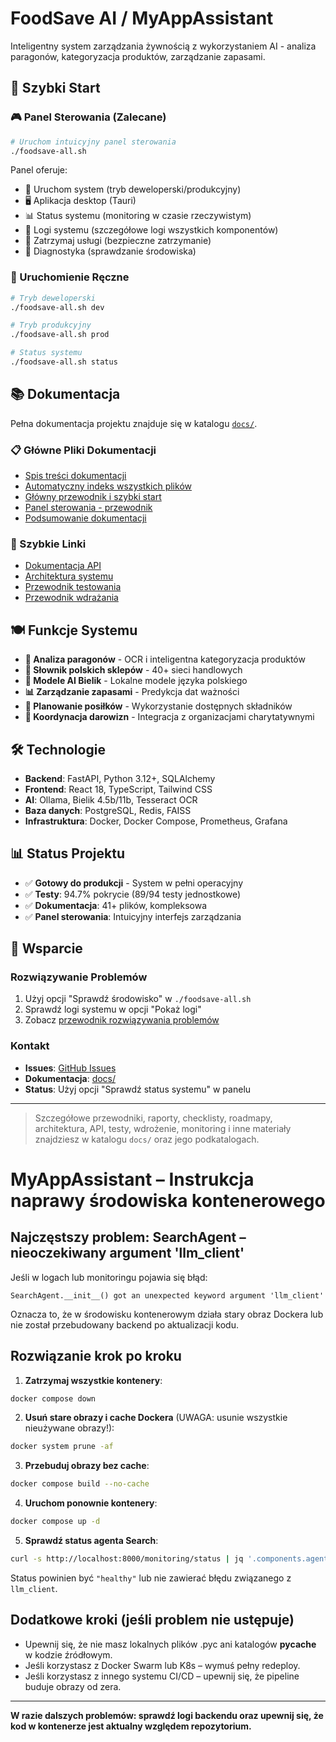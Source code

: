 # FoodSave AI / MyAppAssistant

Inteligentny system zarządzania żywnością z wykorzystaniem AI - analiza paragonów, kategoryzacja produktów, zarządzanie zapasami.

## 🚀 Szybki Start

### 🎮 Panel Sterowania (Zalecane)
```bash
# Uruchom intuicyjny panel sterowania
./foodsave-all.sh
```

Panel oferuje:
- 🚀 Uruchom system (tryb deweloperski/produkcyjny)
- 🖥️ Aplikacja desktop (Tauri)
- 📊 Status systemu (monitoring w czasie rzeczywistym)
- 📝 Logi systemu (szczegółowe logi wszystkich komponentów)
- 🛑 Zatrzymaj usługi (bezpieczne zatrzymanie)
- 🔧 Diagnostyka (sprawdzanie środowiska)

### 🔧 Uruchomienie Ręczne
```bash
# Tryb deweloperski
./foodsave-all.sh dev

# Tryb produkcyjny
./foodsave-all.sh prod

# Status systemu
./foodsave-all.sh status
```

## 📚 Dokumentacja

Pełna dokumentacja projektu znajduje się w katalogu [`docs/`](./docs/).

### 📋 Główne Pliki Dokumentacji
- [Spis treści dokumentacji](./docs/TOC.md)
- [Automatyczny indeks wszystkich plików](./docs/INDEX.md)
- [Główny przewodnik i szybki start](./docs/README_MAIN.md)
- [Panel sterowania - przewodnik](./docs/PANEL_STEROWANIA_GUIDE.md)
- [Podsumowanie dokumentacji](./docs/DOCUMENTATION_SUMMARY.md)

### 🔗 Szybkie Linki
- [Dokumentacja API](./docs/API_REFERENCE.md)
- [Architektura systemu](./docs/ARCHITECTURE_DOCUMENTATION.md)
- [Przewodnik testowania](./docs/TESTING_GUIDE.md)
- [Przewodnik wdrażania](./docs/DEPLOYMENT_GUIDE.md)

## 🍽️ Funkcje Systemu

- **📸 Analiza paragonów** - OCR i inteligentna kategoryzacja produktów
- **🏪 Słownik polskich sklepów** - 40+ sieci handlowych
- **🤖 Modele AI Bielik** - Lokalne modele języka polskiego
- **📊 Zarządzanie zapasami** - Predykcja dat ważności
- **🎯 Planowanie posiłków** - Wykorzystanie dostępnych składników
- **🔄 Koordynacja darowizn** - Integracja z organizacjami charytatywnymi

## 🛠️ Technologie

- **Backend**: FastAPI, Python 3.12+, SQLAlchemy
- **Frontend**: React 18, TypeScript, Tailwind CSS
- **AI**: Ollama, Bielik 4.5b/11b, Tesseract OCR
- **Baza danych**: PostgreSQL, Redis, FAISS
- **Infrastruktura**: Docker, Docker Compose, Prometheus, Grafana

## 📊 Status Projektu

- ✅ **Gotowy do produkcji** - System w pełni operacyjny
- ✅ **Testy**: 94.7% pokrycie (89/94 testy jednostkowe)
- ✅ **Dokumentacja**: 41+ plików, kompleksowa
- ✅ **Panel sterowania**: Intuicyjny interfejs zarządzania

## 🤝 Wsparcie

### Rozwiązywanie Problemów
1. Użyj opcji "Sprawdź środowisko" w `./foodsave-all.sh`
2. Sprawdź logi systemu w opcji "Pokaż logi"
3. Zobacz [przewodnik rozwiązywania problemów](./docs/TESTING_GUIDE.md)

### Kontakt
- **Issues**: [GitHub Issues](https://github.com/your-repo/issues)
- **Dokumentacja**: [docs/](./docs/)
- **Status**: Użyj opcji "Sprawdź status systemu" w panelu

---

> Szczegółowe przewodniki, raporty, checklisty, roadmapy, architektura, API, testy, wdrożenie, monitoring i inne materiały znajdziesz w katalogu `docs/` oraz jego podkatalogach.

# MyAppAssistant – Instrukcja naprawy środowiska kontenerowego

## Najczęstszy problem: SearchAgent – nieoczekiwany argument 'llm_client'

Jeśli w logach lub monitoringu pojawia się błąd:

```
SearchAgent.__init__() got an unexpected keyword argument 'llm_client'
```

Oznacza to, że w środowisku kontenerowym działa stary obraz Dockera lub nie został przebudowany backend po aktualizacji kodu.

## Rozwiązanie krok po kroku

1. **Zatrzymaj wszystkie kontenery**:

```bash
docker compose down
```

2. **Usuń stare obrazy i cache Dockera** (UWAGA: usunie wszystkie nieużywane obrazy!):

```bash
docker system prune -af
```

3. **Przebuduj obrazy bez cache**:

```bash
docker compose build --no-cache
```

4. **Uruchom ponownie kontenery**:

```bash
docker compose up -d
```

5. **Sprawdź status agenta Search**:

```bash
curl -s http://localhost:8000/monitoring/status | jq '.components.agents.agents.search'
```

Status powinien być `"healthy"` lub nie zawierać błędu związanego z `llm_client`.

## Dodatkowe kroki (jeśli problem nie ustępuje)

- Upewnij się, że nie masz lokalnych plików .pyc ani katalogów __pycache__ w kodzie źródłowym.
- Jeśli korzystasz z Docker Swarm lub K8s – wymuś pełny redeploy.
- Jeśli korzystasz z innego systemu CI/CD – upewnij się, że pipeline buduje obrazy od zera.

---

**W razie dalszych problemów: sprawdź logi backendu oraz upewnij się, że kod w kontenerze jest aktualny względem repozytorium.** 